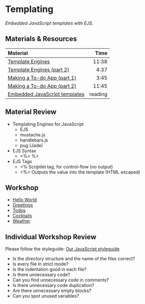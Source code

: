 # Templating

*Embedded JavaScript templates with EJS.*

## Materials & Resources

| Material | Time |
|:---------|-----:|
| [Template Engines](https://www.youtube.com/watch?v=oZGmHNZv7Sc) | 11:38 |
| [Template Engines (part 2)](https://www.youtube.com/watch?v=RczQp3zCPXs) | 4:37 |
| [Making a To-do App (part 1)](https://www.youtube.com/watch?v=edOmvng5IQc) | 3:45 |
| [Making a To-do App (part 2)](https://www.youtube.com/watch?v=nleI7IbpGhc) | 11:45 |
| [Embedded JavaScript templates](https://github.com/tj/ejs) | reading |

## Material Review

 -  Templating Engines for JavaScript
     -  EJS
     -  mustache.js
     -  handlebars.js
     -  pug (Jade)
 -  EJS Syntax
     -  <%= %>
 -  EJS Tags
     -  <% Scriptlet tag, for control-flow (no output)
     -  <%= Outputs the value into the template (HTML escaped)

## Workshop

 -  [Hello World](helloworld/README.md)
 -  [Greetings](greetings/README.md)
 -  [Todos](todos/README.md)
 -  [Cocktails](cocktails/README.md)
 -  [Weather](weather/README.md)

## Individual Workshop Review

Please follow the styleguide: [Our JavaScript styleguide](../../styleguide/javascript.md)

 -  Is the directory structure and the name of the files correct?
 -  Is every file in strict mode?
 -  Is the indentation good in each file?
 -  Is there unnecessary code?
 -  Can you find unnecessary code in comments?
 -  Is there unnecessary code duplication?
 -  Are there unnecessary empty blocks?
 -  Can you spot unused variables?
